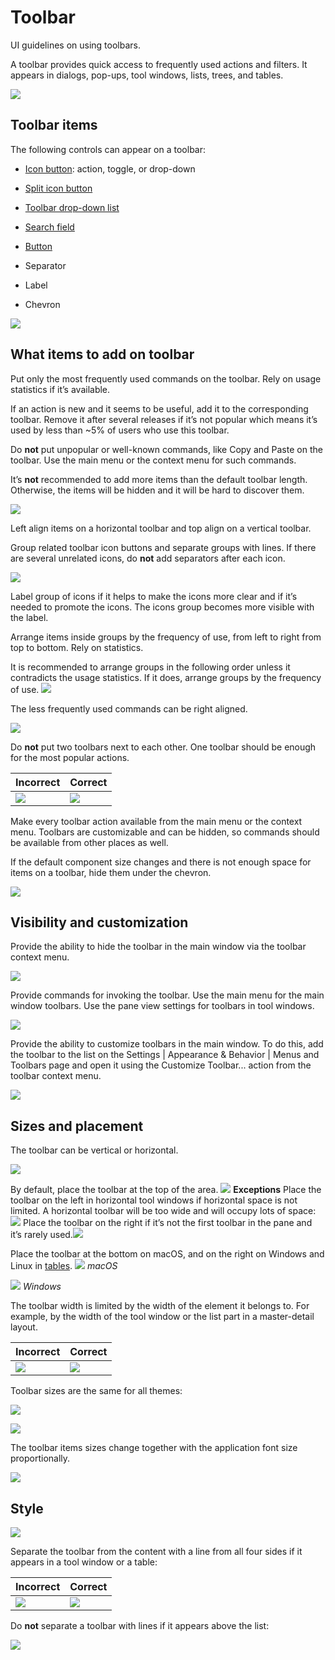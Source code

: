 <!-- Copyright 2000-2024 JetBrains s.r.o. and contributors. Use of this source code is governed by the Apache 2.0 license. -->

# Toolbar

<link-summary>UI guidelines on using toolbars.</link-summary>

A toolbar provides quick access to frequently used actions and filters. It appears in dialogs, pop-ups, tool windows, lists, trees, and tables.

![](toolbar_example.png)

## Toolbar items

The following controls can appear on a toolbar:

* [Icon button](icon_button.md): action, toggle, or drop-down

* [Split icon button](split_icon_button.md)

* [Toolbar drop-down list](toolbar_drop_down.md)

* [Search field](search_field.md)

* [Button](button.topic)

* Separator

* Label

* Chevron

![](items.png)

## What items to add on toolbar

Put only the most frequently used commands on the toolbar. Rely on usage statistics if it’s available.

If an action is new and it seems to be useful, add it to the corresponding toolbar.
Remove it after several releases if it’s not popular which means it’s used by less than ~5% of users who use this toolbar.

Do **not** put unpopular or well-known commands, like Copy and Paste on the toolbar. Use the main menu or the context menu for such commands.

It’s **not** recommended to add more items than the default toolbar length. Otherwise, the items will be hidden and it will be hard to discover them.

![](width_correct.png)

Left align items on a horizontal toolbar and top align on a vertical toolbar.

Group related toolbar icon buttons and separate groups with lines. If there are several unrelated icons, do **not** add separators after each icon.

![](toolbar_group.png)

Label group of icons if it helps to make the icons more clear and if it’s needed to promote the icons. The icons group becomes more visible with the label.


Arrange items inside groups by the frequency of use, from left to right from top to bottom. Rely on statistics.

It is recommended to arrange groups in the following order unless it contradicts the usage statistics. If it does, arrange groups by the frequency of use.
![](toolbar_tool_window.png)

The less frequently used commands can be right aligned.

![](right_aligned.png)

Do **not** put two toolbars next to each other. One toolbar should be enough for the most popular actions.

| Incorrect           | Correct             |
|---------------------|---------------------|
| ![](toolbars_2.png) | ![](toolbars_1.png) |

Make every toolbar action available from the main menu or the context menu.
Toolbars are customizable and can be hidden, so commands should be available from other places as well.

If the default component size changes and there is not enough space for items on a toolbar, hide them under the chevron.

![](chevron.png)

## Visibility and customization

Provide the ability to hide the toolbar in the main window via the toolbar context menu.

![](hide.png)

Provide commands for invoking the toolbar. Use the main menu for the main window toolbars. Use the pane view settings for toolbars in tool windows.

![](reveal.png)

Provide the ability to customize toolbars in the main window.
To do this, add the toolbar to the list on the <ui-path>Settings | Appearance & Behavior | Menus and Toolbars</ui-path> page and open
it using the <control>Customize Toolbar...</control> action from the toolbar context menu.

![](toolbar_customize.png)

## Sizes and placement

The toolbar can be vertical or horizontal.

![](placement.png)

By default, place the toolbar at the top of the area.
![](placement_top.png)
**Exceptions**
Place the toolbar on the left in horizontal tool windows if horizontal space is not limited. A horizontal toolbar will be too wide and will occupy lots of space:
![](placement_left.png)
Place the toolbar on the right if it’s not the first toolbar in the pane and it’s rarely used.![](placement_right.png)

Place the toolbar at the bottom on macOS, and on the right on Windows and Linux in [tables](table.md).
![](table_mac.png)
*macOS*

![](table_win.png)
*Windows*

The toolbar width is limited by the width of the element it belongs to. For example, by the width of the tool window or the list part in a master-detail layout.

| Incorrect                | Correct                |
|--------------------------|------------------------|
| ![](width_incorrect.png) | ![](width_correct.png) |

Toolbar sizes are the same for all themes:

![](toolbar_sizes.png)


![](sizes_under_list.png)

The toolbar items sizes change together with the application font size proportionally.

![](toolbar_font_size.png)

## Style

![](style.png)

Separate the toolbar from the content with a line from all four sides if it appears in a tool window or a table:


| Incorrect                | Correct                |
|--------------------------|------------------------|
| ![](style_incorrect.png) | ![](style_correct.png) |

Do **not** separate a toolbar with lines if it appears above the list:

![](toolbar_customize.png)
